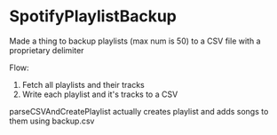 # SpotifyPlaylistBackup

Made a thing to backup playlists (max num is 50) to a CSV file with a proprietary delimiter

Flow:
1. Fetch all playlists and their tracks
2. Write each playlist and it's tracks to a CSV

parseCSVAndCreatePlaylist actually creates playlist and adds songs to them using backup.csv
